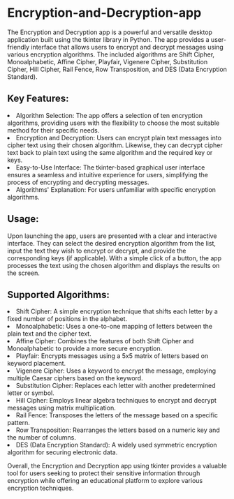 # Encryption-and-Decryption-app

The Encryption and Decryption app is a powerful and versatile desktop application built using the tkinter library in Python. The app provides a user-friendly interface that allows users to encrypt and decrypt messages using various encryption algorithms. The included algorithms are Shift Cipher, Monoalphabetic, Affine Cipher, Playfair, Vigenere Cipher, Substitution Cipher, Hill Cipher, Rail Fence, Row Transposition, and DES (Data Encryption Standard).

## Key Features:

<li>Algorithm Selection: The app offers a selection of ten encryption algorithms, providing users with the flexibility to choose the most suitable method for their specific needs.</li>

<li>Encryption and Decryption: Users can encrypt plain text messages into cipher text using their chosen algorithm. Likewise, they can decrypt cipher text back to plain text using the same algorithm and the required key or keys.</li>

<li>Easy-to-Use Interface: The tkinter-based graphical user interface ensures a seamless and intuitive experience for users, simplifying the process of encrypting and decrypting messages.</li>

<li>Algorithms' Explanation: For users unfamiliar with specific encryption algorithms.</li>


## Usage:

Upon launching the app, users are presented with a clear and interactive interface. They can select the desired encryption algorithm from the list, input the text they wish to encrypt or decrypt, and provide the corresponding keys (if applicable). With a simple click of a button, the app processes the text using the chosen algorithm and displays the results on the screen.

## Supported Algorithms:

<li>Shift Cipher: A simple encryption technique that shifts each letter by a fixed number of positions in the alphabet.</li>
<li>Monoalphabetic: Uses a one-to-one mapping of letters between the plain text and the cipher text.</li>
<li>Affine Cipher: Combines the features of both Shift Cipher and Monoalphabetic to provide a more secure encryption.</li>
<li>Playfair: Encrypts messages using a 5x5 matrix of letters based on keyword placement.</li>
<li>Vigenere Cipher: Uses a keyword to encrypt the message, employing multiple Caesar ciphers based on the keyword.</li>
<li>Substitution Cipher: Replaces each letter with another predetermined letter or symbol.</li>
<li>Hill Cipher: Employs linear algebra techniques to encrypt and decrypt messages using matrix multiplication.</li>
<li>Rail Fence: Transposes the letters of the message based on a specific pattern.</li>
<li>Row Transposition: Rearranges the letters based on a numeric key and the number of columns.</li>
<li>DES (Data Encryption Standard): A widely used symmetric encryption algorithm for securing electronic data.</li>



Overall, the Encryption and Decryption app using tkinter provides a valuable tool for users seeking to protect their sensitive information through encryption while offering an educational platform to explore various encryption techniques.
